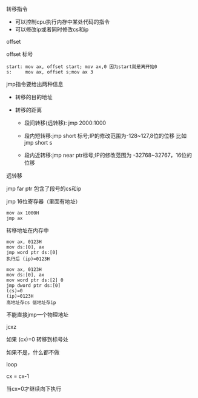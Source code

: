 转移指令

- 可以控制cpu执行内存中某处代码的指令
- 可以修改ip或者同时修改cs和ip



offset

offset 标号

```assembly
start: mov ax, offset start; mov ax,0 因为start就是离开始0
s:     mov ax, offset s;mov ax 3
```

jmp指令要给出两种信息

- 转移的目的地址

- 转移的距离

  - 段间转移(远转移): jmp 2000:1000

  - 段内短转移:jmp short 标号;IP的修改范围为-128~127,8位的位移 比如 jmp short s
  - 段内近转移:jmp near ptr标号;IP的修改范围为 -32768~32767，16位的位移

远转移

jmp far ptr 包含了段号的cs和ip



jmp 16位寄存器（里面有地址）

```assembly
mov ax 1000H
jmp ax
```



转移地址在内存中

```assembly
mov ax, 0123H
mov ds:[0], ax
jmp word ptr ds:[0]
执行后 (ip)=0123H

mov ax, 0123H
mov ds:[0], ax
mov word ptr ds:[2] 0
jmp dword ptr ds:[0]
(cs)=0
(ip)=0123H
高地址存cs 低地址存ip
```

不能直接jmp一个物理地址





jcxz

如果 (cx)=0 转移到标号处

如果不是，什么都不做



loop

cx = cx-1

当cx=0才继续向下执行






